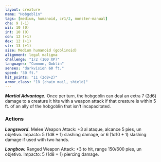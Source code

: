 ```yaml
---
layout: creature
name: "Hobgoblin"
tags: [medium, humanoid, cr1/2, monster-manual]
cha: 9 (-1)
wis: 10 (0)
int: 10 (0)
con: 12 (+1)
dex: 12 (+1)
str: 13 (+1)
size: Medium humanoid (goblinoid)
alignment: legal maligna
challenge: "1/2 (100 XP)"
languages: "Common, Goblin"
senses: "darkvision 60 ft."
speed: "30 ft."
hit_points: "11 (2d8+2)"
armor_class: "18 (chain mail, shield)"
---
```


***Martial Advantage.*** Once per turn, the hobgoblin can deal an extra 7 (2d6) damage to a creature it hits with a weapon attack if that creature is within 5 ft. of an ally of the hobgoblin that isn't incapacitated.

### Actions

***Longsword.*** Melee Weapon Attack: +3 al ataque, alcance 5 pies, un objetivo. Impacto: 5 (1d8 + 1) slashing damage, or 6 (1d10 + 1) slashing damage if used with two hands.

***Longbow.*** Ranged Weapon Attack: +3 to hit, range 150/600 pies, un objetivo. Impacto: 5 (1d8 + 1) piercing damage.